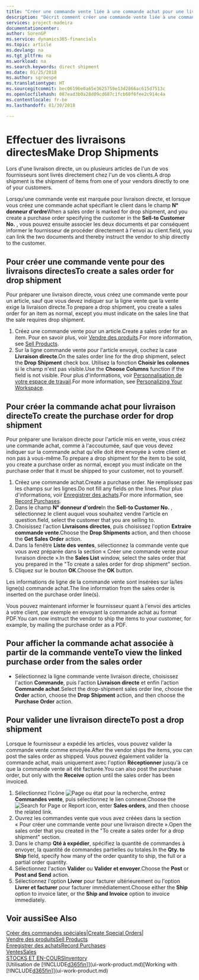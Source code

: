 ```yaml
---
title: "Créer une commande vente liée à une commande achat pour une livraison directe | Microsoft Docs"
description: "Décrit comment créer une commande vente liée à une commande achat pour permettre la livraison directe du fournisseur au client."
services: project-madeira
documentationcenter: 
author: SorenGP
ms.service: dynamics365-financials
ms.topic: article
ms.devlang: na
ms.tgt_pltfrm: na
ms.workload: na
ms.search.keywords: direct shipment
ms.date: 01/25/2018
ms.author: sgroespe
ms.translationtype: HT
ms.sourcegitcommit: bec0619be0a65e3625759e13d2866ac615d7513c
ms.openlocfilehash: 087ead3b0a28d09cd687c1fcb60f6fee2c914c4a
ms.contentlocale: fr-be
ms.lasthandoff: 01/30/2018

---
```

# <a name="make-drop-shipments"></a><span data-ttu-id="4ea4b-103">Effectuer des livraisons directes</span><span class="sxs-lookup"><span data-stu-id="4ea4b-103">Make Drop Shipments</span></span>
<span data-ttu-id="4ea4b-104">Lors d'une livraison directe, un ou plusieurs articles de l'un de vos fournisseurs sont livrés directement chez l'un de vos clients.</span><span class="sxs-lookup"><span data-stu-id="4ea4b-104">A drop shipment is the shipment of items from one of your vendors directly to one of your customers.</span></span>

<span data-ttu-id="4ea4b-105">Lorsqu'une commande vente est marquée pour livraison directe, et lorsque vous créez une commande achat spécifiant le client dans le champ **N° donneur d'ordre**</span><span class="sxs-lookup"><span data-stu-id="4ea4b-105">When a sales order is marked for drop shipment, and you create a purchase order specifying the customer in the **Sell-to Customer No.**</span></span> <span data-ttu-id="4ea4b-106">, vous pouvez ensuite associer les deux documents et par conséquent informer le fournisseur de procéder directement à l'envoi au client.</span><span class="sxs-lookup"><span data-stu-id="4ea4b-106">field, you can link the two documents and thereby instruct the vendor to ship directly to the customer.</span></span>

## <a name="to-create-a-sales-order-for-drop-shipment"></a><span data-ttu-id="4ea4b-107">Pour créer une commande vente pour des livraisons directes</span><span class="sxs-lookup"><span data-stu-id="4ea4b-107">To create a sales order for drop shipment</span></span>
<span data-ttu-id="4ea4b-108">Pour préparer une livraison directe, vous créez une commande vente pour un article, sauf que vous devez indiquer sur la ligne vente que la vente exige la livraison directe.</span><span class="sxs-lookup"><span data-stu-id="4ea4b-108">To prepare a drop shipment, you create a sales order for an item as normal, except you must indicate on the sales line that the sale requires drop shipment.</span></span>

1. <span data-ttu-id="4ea4b-109">Créez une commande vente pour un article.</span><span class="sxs-lookup"><span data-stu-id="4ea4b-109">Create a sales order for an item.</span></span> <span data-ttu-id="4ea4b-110">Pour en savoir plus, voir [Vendre des produits](sales-how-sell-products.md).</span><span class="sxs-lookup"><span data-stu-id="4ea4b-110">For more information, see [Sell Products](sales-how-sell-products.md).</span></span>
2. <span data-ttu-id="4ea4b-111">Sur la ligne commande vente pour l'article envoyé, cochez la case **Livraison directe**.</span><span class="sxs-lookup"><span data-stu-id="4ea4b-111">On the sales order line for the drop shipment, select the **Drop Shipment** check box.</span></span> <span data-ttu-id="4ea4b-112">Utilisez la fonction **Choisir les colonnes** si le champ n'est pas visible.</span><span class="sxs-lookup"><span data-stu-id="4ea4b-112">Use the **Choose Columns** function if the field is not visible.</span></span> <span data-ttu-id="4ea4b-113">Pour plus d'informations, voir [Personnalisation de votre espace de travail](ui-personalization-user.md).</span><span class="sxs-lookup"><span data-stu-id="4ea4b-113">For more information, see [Personalizing Your Workspace](ui-personalization-user.md).</span></span>

## <a name="to-create-the-purchase-order-for-drop-shipment"></a><span data-ttu-id="4ea4b-114">Pour créer la commande achat pour livraison directe</span><span class="sxs-lookup"><span data-stu-id="4ea4b-114">To create the purchase order for drop shipment</span></span>
<span data-ttu-id="4ea4b-115">Pour préparer une livraison directe pour l'article mis en vente, vous créez une commande achat, comme à l'accoutumée, sauf que vous devez indiquer sur la commande achat qu'elle doit être envoyée à votre client et non pas à vous-même.</span><span class="sxs-lookup"><span data-stu-id="4ea4b-115">To prepare a drop shipment for the item to be sold, you create a purchase order as normal, except you must indicate on the purchase order that it must be shipped to your customer, not to yourself.</span></span>

1. <span data-ttu-id="4ea4b-116">Créez une commande achat.</span><span class="sxs-lookup"><span data-stu-id="4ea4b-116">Create a purchase order.</span></span> <span data-ttu-id="4ea4b-117">Ne remplissez pas les champs sur les lignes.</span><span class="sxs-lookup"><span data-stu-id="4ea4b-117">Do not fill any fields on the lines.</span></span> <span data-ttu-id="4ea4b-118">Pour plus d'informations, voir [Enregistrer des achats](purchasing-how-record-purchases.md).</span><span class="sxs-lookup"><span data-stu-id="4ea4b-118">For more information, see [Record Purchases](purchasing-how-record-purchases.md).</span></span>
2. <span data-ttu-id="4ea4b-119">Dans le champ **N° donneur d'ordre**</span><span class="sxs-lookup"><span data-stu-id="4ea4b-119">In the **Sell-to Customer No.**</span></span> <span data-ttu-id="4ea4b-120">, sélectionnez le client auquel vous souhaitez vendre l'article en question.</span><span class="sxs-lookup"><span data-stu-id="4ea4b-120">field, select the customer that you are selling to.</span></span>
3. <span data-ttu-id="4ea4b-121">Choisissez l'action **Livraisons directes**, puis choisissez l'option **Extraire commande vente**.</span><span class="sxs-lookup"><span data-stu-id="4ea4b-121">Choose the **Drop Shipments** action, and then choose the **Get Sales Order** action.</span></span>
4. <span data-ttu-id="4ea4b-122">Dans la fenêtre **Liste des ventes**, sélectionnez la commande vente que vous avez préparée dans la section « Créer une commande vente pour livraison directe ».</span><span class="sxs-lookup"><span data-stu-id="4ea4b-122">In the **Sales List** window, select the sales order that you prepared in the "To create a sales order for drop shipment" section.</span></span>
5. <span data-ttu-id="4ea4b-123">Cliquez sur le bouton **OK**.</span><span class="sxs-lookup"><span data-stu-id="4ea4b-123">Choose the **OK** button.</span></span>

<span data-ttu-id="4ea4b-124">Les informations de ligne de la commande vente sont insérées sur la/les ligne(s) commande achat.</span><span class="sxs-lookup"><span data-stu-id="4ea4b-124">The line information from the sales order is inserted on the purchase order line(s).</span></span>

<span data-ttu-id="4ea4b-125">Vous pouvez maintenant informer le fournisseur quant à l'envoi des articles à votre client, par exemple en envoyant la commande achat au format PDF.</span><span class="sxs-lookup"><span data-stu-id="4ea4b-125">You can now instruct the vendor to ship the items to your customer, for example, by mailing the purchase order as a PDF.</span></span>     

## <a name="to-view-the-linked-purchase-order-from-the-sales-order"></a><span data-ttu-id="4ea4b-126">Pour afficher la commande achat associée à partir de la commande vente</span><span class="sxs-lookup"><span data-stu-id="4ea4b-126">To view the linked purchase order from the sales order</span></span>
* <span data-ttu-id="4ea4b-127">Sélectionnez la ligne commande vente livraison directe, choisissez l'action **Commande**, puis l'action **Livraison directe** et enfin l'action **Commande achat**.</span><span class="sxs-lookup"><span data-stu-id="4ea4b-127">Select the drop-shipment sales order line, choose the **Order** action, choose the **Drop Shipment** action, and then choose the **Purchase Order** action.</span></span>

## <a name="to-post-a-drop-shipment"></a><span data-ttu-id="4ea4b-128">Pour valider une livraison directe</span><span class="sxs-lookup"><span data-stu-id="4ea4b-128">To post a drop shipment</span></span>
<span data-ttu-id="4ea4b-129">Lorsque le fournisseur a expédié les articles, vous pouvez valider la commande vente comme envoyée.</span><span class="sxs-lookup"><span data-stu-id="4ea4b-129">After the vendor ships the items, you can post the sales order as shipped.</span></span> <span data-ttu-id="4ea4b-130">Vous pouvez également valider la commande achat, mais uniquement avec l'option **Réceptionner** jusqu'à ce que la commande vente ait été facturée.</span><span class="sxs-lookup"><span data-stu-id="4ea4b-130">You can also post the purchase order, but only with the **Receive** option until the sales order has been invoiced.</span></span>

1. <span data-ttu-id="4ea4b-131">Sélectionnez l'icône ![Page ou état pour la recherche](media/ui-search/search_small.png "Page ou état pour la recherche"), entrez **Commandes vente**, puis sélectionnez le lien connexe.</span><span class="sxs-lookup"><span data-stu-id="4ea4b-131">Choose the ![Search for Page or Report](media/ui-search/search_small.png "Search for Page or Report icon") icon, enter **Sales orders**, and then choose the related link.</span></span>
2. <span data-ttu-id="4ea4b-132">Ouvrez les commandes vente que vous avez créées dans la section « Pour créer une commande vente pour une livraison directe ».</span><span class="sxs-lookup"><span data-stu-id="4ea4b-132">Open the sales order that you created in the "To create a sales order for a drop shipment" section.</span></span>
3. <span data-ttu-id="4ea4b-133">Dans le champ **Qté à expédier**, spécifiez la quantité de commandes à envoyer, la quantité de commandes partielles ou totales.</span><span class="sxs-lookup"><span data-stu-id="4ea4b-133">In the **Qty. to Ship** field, specify how many of the order quantity to ship, the full or a partial order quantity.</span></span>
4. <span data-ttu-id="4ea4b-134">Sélectionnez l'action **Valider** ou **Valider et envoyer**.</span><span class="sxs-lookup"><span data-stu-id="4ea4b-134">Choose the **Post** or **Post and Send** action.</span></span>
5. <span data-ttu-id="4ea4b-135">Sélectionnez l'option **Livrer** pour facturer ultérieurement ou l'option **Livrer et facturer** pour facturer immédiatement.</span><span class="sxs-lookup"><span data-stu-id="4ea4b-135">Choose either the **Ship** option to invoice later, or the **Ship and Invoice** option to invoice immediately.</span></span>

## <a name="see-also"></a><span data-ttu-id="4ea4b-136">Voir aussi</span><span class="sxs-lookup"><span data-stu-id="4ea4b-136">See Also</span></span>
<span data-ttu-id="4ea4b-137">[Créer des commandes spéciales](sales-how-to-create-special-orders.md)|</span><span class="sxs-lookup"><span data-stu-id="4ea4b-137">[Create Special Orders](sales-how-to-create-special-orders.md)|</span></span>  
[<span data-ttu-id="4ea4b-138">Vendre des produits</span><span class="sxs-lookup"><span data-stu-id="4ea4b-138">Sell Products</span></span>](sales-how-sell-products.md)  
[<span data-ttu-id="4ea4b-139">Enregistrer des achats</span><span class="sxs-lookup"><span data-stu-id="4ea4b-139">Record Purchases</span></span>](purchasing-how-record-purchases.md)  
[<span data-ttu-id="4ea4b-140">Ventes</span><span class="sxs-lookup"><span data-stu-id="4ea4b-140">Sales</span></span>](sales-manage-sales.md)  
[<span data-ttu-id="4ea4b-141">STOCKS ET EN-COURS</span><span class="sxs-lookup"><span data-stu-id="4ea4b-141">Inventory</span></span>](inventory-manage-inventory.md)  
<span data-ttu-id="4ea4b-142">[Utilisation de [!INCLUDE[d365fin](includes/d365fin_md.md)]](ui-work-product.md)</span><span class="sxs-lookup"><span data-stu-id="4ea4b-142">[Working with [!INCLUDE[d365fin](includes/d365fin_md.md)]](ui-work-product.md)</span></span>

